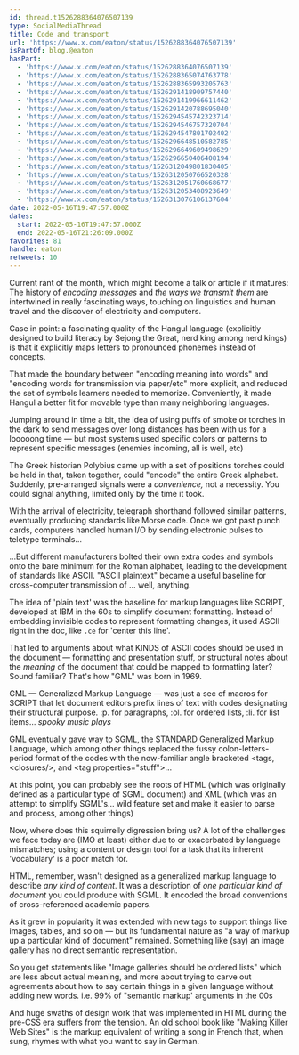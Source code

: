 ```yaml
---
id: thread.t1526288364076507139
type: SocialMediaThread
title: Code and transport
url: 'https://www.x.com/eaton/status/1526288364076507139'
isPartOf: blog.@eaton
hasPart:
  - 'https://www.x.com/eaton/status/1526288364076507139'
  - 'https://www.x.com/eaton/status/1526288365074763778'
  - 'https://www.x.com/eaton/status/1526288365993205763'
  - 'https://www.x.com/eaton/status/1526291418909757440'
  - 'https://www.x.com/eaton/status/1526291419966611462'
  - 'https://www.x.com/eaton/status/1526291420788695040'
  - 'https://www.x.com/eaton/status/1526294545742323714'
  - 'https://www.x.com/eaton/status/1526294546757320704'
  - 'https://www.x.com/eaton/status/1526294547801702402'
  - 'https://www.x.com/eaton/status/1526296648510582785'
  - 'https://www.x.com/eaton/status/1526296649609498629'
  - 'https://www.x.com/eaton/status/1526296650406408194'
  - 'https://www.x.com/eaton/status/1526312049801830405'
  - 'https://www.x.com/eaton/status/1526312050766520328'
  - 'https://www.x.com/eaton/status/1526312051760668677'
  - 'https://www.x.com/eaton/status/1526312053408923649'
  - 'https://www.x.com/eaton/status/1526313076106137604'
date: 2022-05-16T19:47:57.000Z
dates:
  start: 2022-05-16T19:47:57.000Z
  end: 2022-05-16T21:26:09.000Z
favorites: 81
handle: eaton
retweets: 10
---
```

Current rant of the month, which might become a talk or article if it matures: The history of *encoding messages* and *the ways we transmit them* are intertwined in really fascinating ways, touching on linguistics and human travel and the discover of electricity and computers.

Case in point: a fascinating quality of the Hangul language (explicitly designed to build literacy by Sejong the Great, nerd king among nerd kings) is that it explicitly maps letters to pronounced phonemes instead of concepts.

That made the boundary between "encoding meaning into words" and "encoding words for transmission via paper/etc" more explicit, and reduced the set of symbols learners needed to memorize. Conveniently, it made Hangul a better fit for movable type than many neighboring languages.

Jumping around in time a bit, the idea of using puffs of smoke or torches in the dark to send messages over long distances has been with us for a looooong time — but most systems used specific colors or patterns to represent specific messages (enemies incoming, all is well, etc)

The Greek historian Polybius came up with a set of positions torches could be held in that, taken together, could "encode" the entire Greek alphabet. Suddenly, pre-arranged signals were a *convenience,* not a necessity. You could signal anything, limited only by the time it took.

With the arrival of electricity, telegraph shorthand followed similar patterns, eventually producing standards like Morse code. Once we got past punch cards, computers handled human I/O by sending electronic pulses to teletype terminals…

…But different manufacturers bolted their own extra codes and symbols onto the bare minimum for the Roman alphabet, leading to the development of standards like ASCII. "ASCII plaintext" became a useful baseline for cross-computer transmission of … well, anything.

The idea of 'plain text' was the baseline for markup languages like SCRIPT, developed at IBM in the 60s to simplify document formatting. Instead of embedding invisible codes to represent formatting changes, it used ASCII right in the doc, like `.ce` for 'center this line'.

That led to arguments about what KINDS of ASCII codes should be used in the document — formatting and presentation stuff, or structural notes about the *meaning* of the document that could be mapped to formatting later? Sound familiar? That's how "GML" was born in 1969.

GML — Generalized Markup Language — was just a sec of macros for SCRIPT that let document editors prefix lines of text with codes designating their structural purpose. :p. for paragraphs, :ol. for ordered lists, :li. for list items… *spooky music plays*

GML eventually gave way to SGML, the STANDARD Generalized Markup Language, which among other things replaced the fussy colon-letters-period format of the codes with the now-familiar angle bracketed &lt;tags, &lt;closures/&gt;, and &lt;tag properties="stuff"&gt;…

At this point, you can probably see the roots of HTML (which was originally defined as a particular type of SGML document) and XML (which was an attempt to simplify SGML's… wild feature set and make it easier to parse and process, among other things)

Now, where does this squirrelly digression bring us? A lot of the challenges we face today are (IMO at least) either due to or exacerbated by language mismatches; using a content or design tool for a task that its inherent 'vocabulary' is a poor match for.

HTML, remember, wasn't designed as a generalized markup language to describe *any kind of content*. It was a description of *one particular kind of document* you could produce with SGML. It encoded the broad conventions of cross-referenced academic papers.

As it grew in popularity it was extended with new tags to support things like images, tables, and so on — but its fundamental nature as "a way of markup up a particular kind of document" remained. Something like (say) an image gallery has no direct semantic representation.

So you get statements like "Image galleries should be ordered lists" which are less about actual meaning, and more about trying to carve out agreements about how to say certain things in a given language without adding new words. i.e. 99% of "semantic markup' arguments in the 00s

And huge swaths of design work that was implemented in HTML during the pre-CSS era suffers from the tension. An old school book like "Making Killer Web Sites" is the markup equivalent of writing a song in French that, when sung, rhymes with what you want to say in German.

